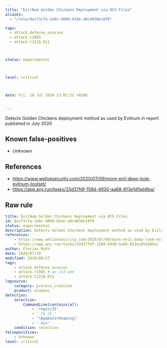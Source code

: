 ```yaml
---
title: "EvilNum Golden Chickens Deployment via OCX Files"
aliases:
  - "/rule/8acf3cfa-1e8c-4099-83de-a0c4038e18f0"

tags:
  - attack.defense_evasion
  - attack.t1085
  - attack.t1218.011



status: experimental



level: critical



date: Fri, 10 Jul 2020 13:02:52 +0200


---
```


Detects Golden Chickens deployment method as used by Evilnum in report published in July 2020

<!--more-->


## Known false-positives

* Unknown



## References

* https://www.welivesecurity.com/2020/07/09/more-evil-deep-look-evilnum-toolset/
* https://app.any.run/tasks/33d37fdf-158d-4930-aa68-813e1d5eb8ba/


## Raw rule
```yaml
title: EvilNum Golden Chickens Deployment via OCX Files
id: 8acf3cfa-1e8c-4099-83de-a0c4038e18f0
status: experimental
description: Detects Golden Chickens deployment method as used by Evilnum in report published in July 2020
references:
    - https://www.welivesecurity.com/2020/07/09/more-evil-deep-look-evilnum-toolset/
    - https://app.any.run/tasks/33d37fdf-158d-4930-aa68-813e1d5eb8ba/
author: Florian Roth
date: 2020/07/10
modified: 2020/08/27
tags:
    - attack.defense_evasion
    - attack.t1085 # an old one
    - attack.t1218.011
logsource:
    category: process_creation
    product: windows
detection:
    selection:
        CommandLine|contains|all: 
            - 'regsvr32'
            - ' /s /i '
            - '\AppData\Roaming\'
            - '.ocx'
    condition: selection
falsepositives:
    - Unknown
level: critical

```
